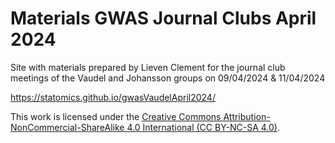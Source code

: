 # Materials GWAS Journal Clubs April 2024

Site with materials prepared by Lieven Clement for the journal club meetings of the Vaudel and Johansson groups  on 09/04/2024 & 11/04/2024

https://statomics.github.io/gwasVaudelApril2024/

This work is licensed under the
[Creative Commons Attribution-NonCommercial-ShareAlike 4.0 International (CC BY-NC-SA 4.0)](https://creativecommons.org/licenses/by-nc-sa/4.0).


